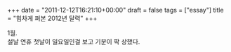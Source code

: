 +++
date = "2011-12-12T16:21:10+00:00"
draft = false
tags = ["essay"]
title = "힘차게 펴본 2012년 달력"
+++
<p>1월.<br />설날 연휴 첫날이 일요일인걸 보고 기분이 팍 상했다. </p> 